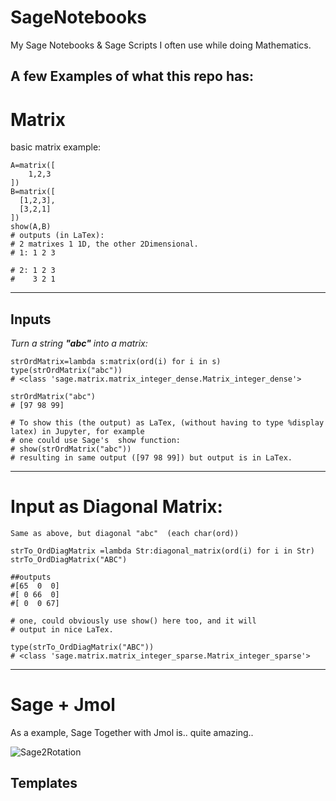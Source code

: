 # SageNotebooks
My Sage Notebooks &amp; Sage Scripts I often use while doing Mathematics.



## A few Examples of what this repo has:

# Matrix

basic matrix example:
  ```
  A=matrix([
      1,2,3
  ])
 B=matrix([
    [1,2,3],
    [3,2,1]
])
show(A,B)
# outputs (in LaTex):
# 2 matrixes 1 1D, the other 2Dimensional.
# 1: 1 2 3

# 2: 1 2 3
#    3 2 1
  ```
  
-----------

## Inputs

*Turn a string **"abc"** into a matrix:*

```
strOrdMatrix=lambda s:matrix(ord(i) for i in s)
type(strOrdMatrix("abc"))
# <class 'sage.matrix.matrix_integer_dense.Matrix_integer_dense'>

strOrdMatrix("abc")
# [97 98 99]

# To show this (the output) as LaTex, (without having to type %display latex) in Jupyter, for example
# one could use Sage's  show function:
# show(strOrdMatrix("abc"))
# resulting in same output ([97 98 99]) but output is in LaTex.

```
-----------

# Input as Diagonal Matrix:

```
Same as above, but diagonal "abc"  (each char(ord))

strTo_OrdDiagMatrix =lambda Str:diagonal_matrix(ord(i) for i in Str)
strTo_OrdDiagMatrix("ABC")

##outputs
#[65  0  0]
#[ 0 66  0]
#[ 0  0 67]

# one, could obviously use show() here too, and it will
# output in nice LaTex.

type(strTo_OrdDiagMatrix("ABC"))
# <class 'sage.matrix.matrix_integer_sparse.Matrix_integer_sparse'>

```

-----------

# Sage + Jmol

As a example, Sage Together with Jmol is..
    quite amazing..

![Sage2Rotation](https://user-images.githubusercontent.com/68499986/113277935-90d35d00-92e1-11eb-9422-b375cd5503e1.png)



## Templates
